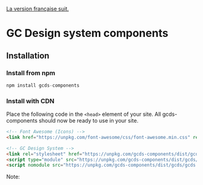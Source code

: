 [La version française suit.](#système-de-design---composants-gc)

# GC Design system components

## Installation

### Install from npm

``` js
npm install gcds-components
```

### Install with CDN

Place the following code in the `<head>` element of your site.
All gcds-components should now be ready to use in your site.

``` html
<!-- Font Awesome (Icons) -->
<link href="https://unpkg.com/font-awesome/css/font-awesome.min.css" rel="stylesheet">

<!-- GC Design System -->
<link rel="stylesheet" href="https://unpkg.com/gcds-components/dist/gcds/gcds.css">
<script type="module" src="https://unpkg.com/gcds-components/dist/gcds/gcds.esm.js"></script>
<script nomodule src="https://unpkg.com/gcds-components/dist/gcds/gcds.js"></script>
```

Note: <script type="module"> requires a server to load properly, if developing locally, please use <script nomodule>.


### Supported frameworks

The gcds-component library works in multiple frameworks.

#### Javascript

Place the following code in the `<head>` element of your site.

``` html
<!-- Font Awesome (Icons) -->
<link href="https://unpkg.com/font-awesome/css/font-awesome.min.css" rel="stylesheet">

<!-- GC Design System -->
<link rel="stylesheet" href="/node_modules/gcds-components/dist/gcds/gcds.css">
<script type="module" src="/components/dist/gcds/gcds.esm.js"></script>
<script nomodule src="/components/dist/gcds/gcds.js"></script>
```

All gcds-components should now be ready to use in your site.

#### React

Place the following code in the `index.js` file of your app.

``` jsx
import { applyPolyfills, defineCustomElements } from 'gcds-components/loader';
import 'gcds-components/dist/gcds/gcds.css';

ReactDOM.render(...);

applyPolyfills().then(() => {
  defineCustomElements(window);
});

```

All gcds-components should now be ready to use in your React app.

#### Vue

Place the following code in the `main.js` file of your app.

``` js
import { applyPolyfills, defineCustomElements } from 'gcds-components/loader';
import 'gcds-components/dist/gcds/gcds.css';

applyPolyfills().then(() => {
  defineCustomElements();
});
```

All gcds-components should now be ready to use in your Vue app.

--------

# Système de design - composants GC

## Installation

### Installer le paquet avec npm

``` js
npm install gcds-components
```

### Installer le paquet avec CDN

Insérez le code qui suit à l'intérieur de la balise `<head>` de votre site.
Vous devriez maintenant pouvoir utiliser tous les composants de gcds-components sur votre site.

``` html
<!-- Font Awesome -->
<link href="https://unpkg.com/font-awesome/css/font-awesome.min.css" rel="stylesheet">

<!-- GC Système de design -->
<link rel="stylesheet" href="https://unpkg.com/gcds-components/dist/gcds/gcds.css">
<script type="module" src="https://unpkg.com/gcds-components/dist/gcds/gcds.esm.js"></script>
<script nomodule src="https://unpkg.com/gcds-components/dist/gcds/gcds.js"></script>
```

Remarque : Il faut un serveur pour que <script type="module"> se charge correctement. Si vous développez localement, utilisez plutôt <script nomodule>.

### Cadres d'application pris en charge

La bibliothèque gcds-components fonctionne sous plusieurs cadres d'application.

#### Javascript

Insérez le code qui suit à l'intérieur de la balise `<head>` de votre site.

``` html
<!-- Font Awesome -->
<link href="https://unpkg.com/font-awesome/css/font-awesome.min.css" rel="stylesheet">

<!-- GC Système de design -->
<link rel="stylesheet" href="/node_modules/gcds-components/dist/gcds/gcds.css">
<script type="module" src="/components/dist/gcds/gcds.esm.js"></script>
<script nomodule src="/components/dist/gcds/gcds.js"></script>
```

Vous devriez maintenant pouvoir utiliser tous les composants de gcds-components sur votre site.

#### React

Insérez le code qui suit dans le fichier `index.js` de votre application.

``` jsx
import { applyPolyfills, defineCustomElements } from 'gcds-components/loader';
import 'gcds-components/dist/gcds/gcds.css';

ReactDOM.render(...);

applyPolyfills().then(() => {
  defineCustomElements(window);
});

```

Vous devriez maintenant pouvoir utiliser tous les composants de gcds-components dans votre application React.

#### Vue

Insérez le code qui suit dans le fichier `main.js` de votre application.

``` js
import { applyPolyfills, defineCustomElements } from 'gcds-components/loader';
import 'gcds-components/dist/gcds/gcds.css';

applyPolyfills().then(() => {
  defineCustomElements();
});
```

Vous devriez maintenant pouvoir utiliser tous les composants de gcds-components dans votre application Vue.